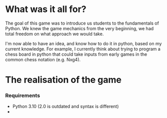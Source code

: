 # What was it all for?
The goal of this game was to introduce us students to the fundamentals of Python. We knew the game mechanics from the very beginning, we had total freedom on what approach we would take. 

I'm now able to have an idea, and know how to do it in python, based on my current knowledge. For example, I currently think about trying to program a chess board in python that could take inputs from early games in the common chess notation (e.g. Nxg4). 

# The realisation of the game
### Requirements
+ Python 3.10 (2.0 is outdated and syntax is different)
+ 